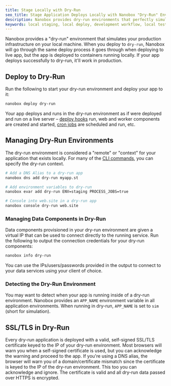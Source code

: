```yaml
---
title: Stage Locally with Dry-Run
seo_title: Stage Application Deploys Locally with Nanobox "Dry-Run" Environments
description: Nanobox provides dry-run environments that perfectly simulate your production deploy process and environment.
keywords: local staging, local deploy, development workflow, local testing, dry-run deploy, test deploy, test deployment
---
```


Nanobox provides a "dry-run" environment that simulates your production infrastructure on your local machine. When you deploy to `dry-run`, Nanobox will go through the same deploy process it goes through when deploying to live app, but the app is deployed to containers running locally. If your app deploys successfully to dry-run, it'll work in production.

## Deploy to Dry-Run
Run the following to start your dry-run environment and deploy your app to it:

```bash
nanobox deploy dry-run
```

Your app deploys and runs in the dry-run environment as if were deployed and run on a live server – [deploy hooks](https://docs.nanobox.io/app-config/build-deploy-hooks/#deploy-hooks) run, web and worker components are created and started, [cron jobs](https://docs.nanobox.io/app-config/cron-jobs/) are scheduled and run, etc.

## Managing Dry-Run Environments
The dry-run environment is considered a "remote" or "context" for your application that exists locally. For many of the [CLI commands](/cli/), you can specify the dry-run context.

```bash
# Add a DNS Alias to a dry-run app
nanobox dns add dry-run myapp.st

# Add environment variables to dry-run
nanobox evar add dry-run ENV=staging PROCESS_JOBS=true

# Console into web.site in a dry-run app
nanobox console dry-run web.site
```

### Managing Data Components in Dry-Run
Data components provisioned in your dry-run environment are given a virtual IP that can be used to connect directly to the running service. Run the following to output the connection credentials for your dry-run components:

```bash
nanobox info dry-run
```

You can use the IPs/users/passwords provided in the output to connect to your data services using your client of choice.

### Detecting the Dry-Run Environment
You may want to detect when your app is running inside of a dry-run environment. Nanobox provides an `APP_NAME` environment variable in all application environments. When running in dry-run, `APP_NAME` is set to `sim` (short for simulation).

## SSL/TLS in Dry-Run
Every dry-run application is deployed with a valid, self-signed SSL/TLS certificate keyed to the IP of your dry-run environment. Most browsers will warn you when a self-signed certificate is used, but you can acknowledge the warning and proceed to the app. If you're using a DNS alias, the browser will warn you of a domain/certificate mismatch since the certificate is keyed to the IP of the dry-run environment. This too you can acknowledge and ignore. The certificate is valid and all dry-run data passed over HTTPS is encrypted.
